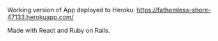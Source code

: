 Working version of App deployed to Heroku:
https://fathomless-shore-47133.herokuapp.com/

Made with React and Ruby on Rails.

